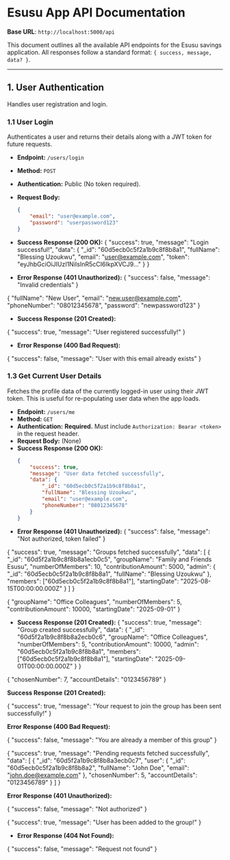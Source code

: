 # Esusu App API Documentation

**Base URL**: `http://localhost:5000/api`

This document outlines all the available API endpoints for the Esusu savings application. All responses follow a standard format: `{ success, message, data? }`.

---

## 1. User Authentication

Handles user registration and login.

### 1.1 User Login
Authenticates a user and returns their details along with a JWT token for future requests.

- **Endpoint:** `/users/login`
- **Method:** `POST`
- **Authentication:** Public (No token required).
- **Request Body:**
  ```json
  {
      "email": "user@example.com",
      "password": "userpassword123"
  }


- **Success Response (200 OK):**
{
    "success": true,
    "message": "Login successful!",
    "data": {
        "_id": "60d5ecb0c5f2a1b9c8f8b8a1",
        "fullName": "Blessing Uzoukwu",
        "email": "user@example.com",
        "token": "eyJhbGciOiJIUzI1NiIsInR5cCI6IkpXVCJ9..."
    }
}

- **Error Response (401 Unauthorized):**
{
    "success": false,
    "message": "Invalid credentials"
}

<!--
1.2 User Signup
Registers a new user in the database.

Endpoint: /users/signup

Method: POST

Authentication: Public.

Request Body:
-->

{
    "fullName": "New User",
    "email": "new.user@example.com",
    "phoneNumber": "08012345678",
    "password": "newpassword123"
}

- **Success Response (201 Created):**

{
    "success": true,
    "message": "User registered successfully!"
}

- **Error Response (400 Bad Request):**

{
    "success": false,
    "message": "User with this email already exists"
}

### 1.3 Get Current User Details
Fetches the profile data of the currently logged-in user using their JWT token. This is useful for re-populating user data when the app loads.

- **Endpoint:** `/users/me`
- **Method:** `GET`
- **Authentication:** **Required.** Must include `Authorization: Bearar <token>` in the request header.
- **Request Body:** (None)
- **Success Response (200 OK):**
  ```json
  {
      "success": true,
      "message": "User data fetched successfully",
      "data": {
          "_id": "60d5ecb0c5f2a1b9c8f8b8a1",
          "fullName": "Blessing Uzoukwu",
          "email": "user@example.com",
          "phoneNumber": "08012345678"
      }
  }

- **Error Response (401 Unauthorized):**
  {
    "success": false,
    "message": "Not authorized, token failed"
}

<!--
2. Groups
Handles the creation and retrieval of Esusu groups.

2.1 Get All Groups
Fetches a list of all available Esusu groups to display on the home page.

Endpoint: /groups

Method: GET

Authentication: Public.

Success Response (200 OK):
-->

{
    "success": true,
    "message": "Groups fetched successfully",
    "data": [
        {
            "_id": "60d5f2a1b9c8f8b8a1ecb0c5",
            "groupName": "Family and Friends Esusu",
            "numberOfMembers": 10,
            "contributionAmount": 5000,
            "admin": {
                "_id": "60d5ecb0c5f2a1b9c8f8b8a1",
                "fullName": "Blessing Uzoukwu"
            },
            "members": ["60d5ecb0c5f2a1b9c8f8b8a1"],
            "startingDate": "2025-08-15T00:00:00.000Z"
        }
    ]
}

<!--
2.2 Create a New Group
Creates a new Esusu group. The creator automatically becomes the admin.

Endpoint: /groups

Method: POST

Authentication: Required. Must include Authorization: Bearer <token> in the request header.

Request Body:
-->

{
    "groupName": "Office Colleagues",
    "numberOfMembers": 5,
    "contributionAmount": 10000,
    "startingDate": "2025-09-01"
}

- **Success Response (201 Created):**
{
    "success": true,
    "message": "Group created successfully",
    "data": {
        "_id": "60d5f2a1b9c8f8b8a2ecb0c6",
        "groupName": "Office Colleagues",
        "numberOfMembers": 5,
        "contributionAmount": 10000,
        "admin": "60d5ecb0c5f2a1b9c8f8b8a1",
        "members": ["60d5ecb0c5f2a1b9c8f8b8a1"],
        "startingDate": "2025-09-01T00:00:00.000Z"
    }
}

<!--
3. Joining and Managing Groups
Handles join requests and admin approvals.

3.1 Request to Join a Group
Allows a logged-in user to send a request to join a specific group.

Endpoint: /groups/:id/join (e.g., /groups/60d5f2a1b9c8f8b8a1ecb0c5/join)

Method: POST

Authentication: Required.

Request Body:
-->

{
    "chosenNumber": 7,
    "accountDetails": "0123456789"
}

**Success Response (201 Created):**

{
    "success": true,
    "message": "Your request to join the group has been sent successfully!"
}

**Error Response (400 Bad Request):**

{
    "success": false,
    "message": "You are already a member of this group"
}

<!-- 3.2 Get Pending Join Requests (Admin Only)
Fetches all pending join requests for a specific group.

Endpoint: /groups/:id/requests (e.g., /groups/60d5f2a1b9c8f8b8a1ecb0c5/requests)

Method: GET

Authentication: Required. Only the admin of the group can access this.

Success Response (200 OK): -->

{
    "success": true,
    "message": "Pending requests fetched successfully",
    "data": [
        {
            "_id": "60d5f2a1b9c8f8b8a3ecb0c7",
            "user": {
                "_id": "60d5ecb0c5f2a1b9c8f8b8a2",
                "fullName": "John Doe",
                "email": "john.doe@example.com"
            },
            "chosenNumber": 5,
            "accountDetails": "0123456789"
        }
    ]
}

**Error Response (401 Unauthorized):**

{
    "success": false,
    "message": "Not authorized"
}

<!-- 3.3 Approve a Join Request (Admin Only)
Allows a group admin to approve a pending join request, adding the user to the group.

Endpoint: /groups/requests/:requestId/approve (e.g., /groups/requests/60d5f2a1b9c8f8b8a3ecb0c7/approve)

Method: PUT

Authentication: Required. Only the admin of the group can perform this action.

Request Body: (None)

Success Response (200 OK): -->

{
    "success": true,
    "message": "User has been added to the group!"
}

- **Error Response (404 Not Found):**

{
    "success": false,
    "message": "Request not found"
}